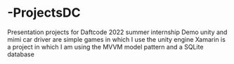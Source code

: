 # -ProjectsDC

Presentation projects for Daftcode 2022 summer internship
Demo unity and mimi car driver are simple games in which I use the unity engine
Xamarin is a project in which I am using the MVVM model pattern and a SQLite database
